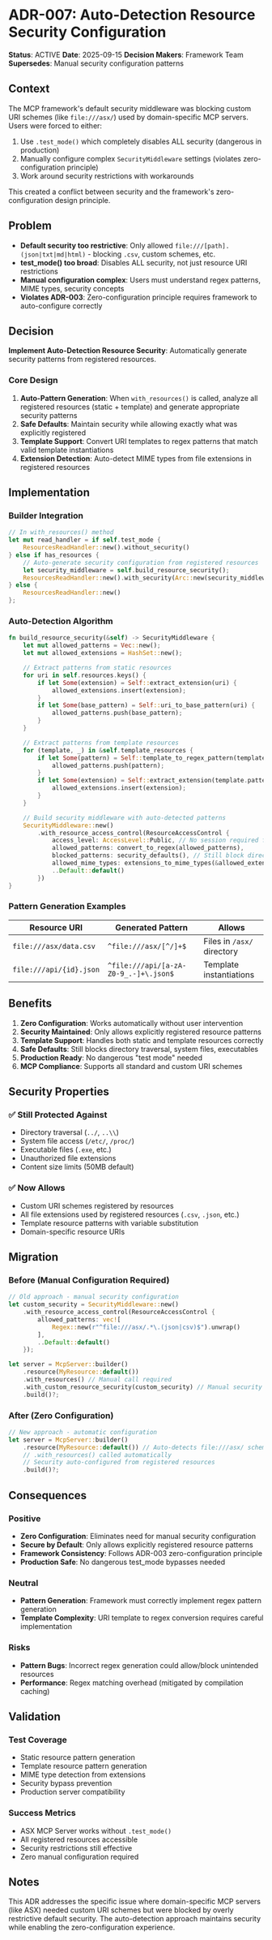 # ADR-007: Auto-Detection Resource Security Configuration

**Status**: ACTIVE
**Date**: 2025-09-15
**Decision Makers**: Framework Team
**Supersedes**: Manual security configuration patterns

## Context

The MCP framework's default security middleware was blocking custom URI schemes (like `file:///asx/`) used by domain-specific MCP servers. Users were forced to either:

1. Use `.test_mode()` which completely disables ALL security (dangerous in production)
2. Manually configure complex `SecurityMiddleware` settings (violates zero-configuration principle)
3. Work around security restrictions with workarounds

This created a conflict between security and the framework's zero-configuration design principle.

## Problem

- **Default security too restrictive**: Only allowed `file:///[path].(json|txt|md|html)` - blocking `.csv`, custom schemes, etc.
- **test_mode() too broad**: Disables ALL security, not just resource URI restrictions
- **Manual configuration complex**: Users must understand regex patterns, MIME types, security concepts
- **Violates ADR-003**: Zero-configuration principle requires framework to auto-configure correctly

## Decision

**Implement Auto-Detection Resource Security**: Automatically generate security patterns from registered resources.

### Core Design

1. **Auto-Pattern Generation**: When `with_resources()` is called, analyze all registered resources (static + template) and generate appropriate security patterns
2. **Safe Defaults**: Maintain security while allowing exactly what was explicitly registered
3. **Template Support**: Convert URI templates to regex patterns that match valid template instantiations
4. **Extension Detection**: Auto-detect MIME types from file extensions in registered resources

## Implementation

### Builder Integration

```rust
// In with_resources() method
let mut read_handler = if self.test_mode {
    ResourcesReadHandler::new().without_security()
} else if has_resources {
    // Auto-generate security configuration from registered resources
    let security_middleware = self.build_resource_security();
    ResourcesReadHandler::new().with_security(Arc::new(security_middleware))
} else {
    ResourcesReadHandler::new()
};
```

### Auto-Detection Algorithm

```rust
fn build_resource_security(&self) -> SecurityMiddleware {
    let mut allowed_patterns = Vec::new();
    let mut allowed_extensions = HashSet::new();

    // Extract patterns from static resources
    for uri in self.resources.keys() {
        if let Some(extension) = Self::extract_extension(uri) {
            allowed_extensions.insert(extension);
        }
        if let Some(base_pattern) = Self::uri_to_base_pattern(uri) {
            allowed_patterns.push(base_pattern);
        }
    }

    // Extract patterns from template resources
    for (template, _) in &self.template_resources {
        if let Some(pattern) = Self::template_to_regex_pattern(template.pattern()) {
            allowed_patterns.push(pattern);
        }
        if let Some(extension) = Self::extract_extension(template.pattern()) {
            allowed_extensions.insert(extension);
        }
    }

    // Build security middleware with auto-detected patterns
    SecurityMiddleware::new()
        .with_resource_access_control(ResourceAccessControl {
            access_level: AccessLevel::Public, // No session required for registered resources
            allowed_patterns: convert_to_regex(allowed_patterns),
            blocked_patterns: security_defaults(), // Still block directory traversal, etc.
            allowed_mime_types: extensions_to_mime_types(&allowed_extensions),
            ..Default::default()
        })
}
```

### Pattern Generation Examples

| Resource URI | Generated Pattern | Allows |
|-------------|------------------|---------|
| `file:///asx/data.csv` | `^file:///asx/[^/]+$` | Files in `/asx/` directory |
| `file:///api/{id}.json` | `^file:///api/[a-zA-Z0-9_.-]+\.json$` | Template instantiations |

## Benefits

1. **Zero Configuration**: Works automatically without user intervention
2. **Security Maintained**: Only allows explicitly registered resource patterns
3. **Template Support**: Handles both static and template resources correctly
4. **Safe Defaults**: Still blocks directory traversal, system files, executables
5. **Production Ready**: No dangerous "test mode" needed
6. **MCP Compliance**: Supports all standard and custom URI schemes

## Security Properties

### ✅ Still Protected Against
- Directory traversal (`../`, `..\\`)
- System file access (`/etc/`, `/proc/`)
- Executable files (`.exe`, etc.)
- Unauthorized file extensions
- Content size limits (50MB default)

### ✅ Now Allows
- Custom URI schemes registered by resources
- All file extensions used by registered resources (`.csv`, `.json`, etc.)
- Template resource patterns with variable substitution
- Domain-specific resource URIs

## Migration

### Before (Manual Configuration Required)
```rust
// Old approach - manual security configuration
let custom_security = SecurityMiddleware::new()
    .with_resource_access_control(ResourceAccessControl {
        allowed_patterns: vec![
            Regex::new(r"^file:///asx/.*\.(json|csv)$").unwrap()
        ],
        ..Default::default()
    });

let server = McpServer::builder()
    .resource(MyResource::default())
    .with_resources() // Manual call required
    .with_custom_resource_security(custom_security) // Manual security
    .build()?;
```

### After (Zero Configuration)
```rust
// New approach - automatic configuration
let server = McpServer::builder()
    .resource(MyResource::default()) // Auto-detects file:///asx/ scheme
    // .with_resources() called automatically
    // Security auto-configured from registered resources
    .build()?;
```

## Consequences

### Positive
- **Zero Configuration**: Eliminates need for manual security configuration
- **Secure by Default**: Only allows explicitly registered resource patterns
- **Framework Consistency**: Follows ADR-003 zero-configuration principle
- **Production Safe**: No dangerous test_mode bypasses needed

### Neutral
- **Pattern Generation**: Framework must correctly implement regex pattern generation
- **Template Complexity**: URI template to regex conversion requires careful implementation

### Risks
- **Pattern Bugs**: Incorrect regex generation could allow/block unintended resources
- **Performance**: Regex matching overhead (mitigated by compilation caching)

## Validation

### Test Coverage
- Static resource pattern generation
- Template resource pattern generation
- MIME type detection from extensions
- Security bypass prevention
- Production server compatibility

### Success Metrics
- ASX MCP Server works without `.test_mode()`
- All registered resources accessible
- Security restrictions still effective
- Zero manual configuration required

## Notes

This ADR addresses the specific issue where domain-specific MCP servers (like ASX) needed custom URI schemes but were blocked by overly restrictive default security. The auto-detection approach maintains security while enabling the zero-configuration experience.
